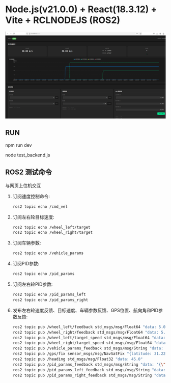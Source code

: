 # Node.js(v21.0.0) + React(18.3.12) + Vite + RCLNODEJS (ROS2)

![./capture.png](./capture.png)

## RUN 

npm run dev

node test_backend.js

## ROS2 测试命令

与网页上位机交互 

1. 订阅速度控制命令:
   ```bash
   ros2 topic echo /cmd_vel
   ```


2. 订阅左右轮目标速度:
   ```bash
   ros2 topic echo /wheel_left/target
   ros2 topic echo /wheel_right/target
   ```


3. 订阅车辆参数:
   ```bash
   ros2 topic echo /vehicle_params
   ```
 

4. 订阅PID参数:
   ```bash
   ros2 topic echo /pid_params
   ```


5. 订阅左右轮PID参数:
   ```bash
   ros2 topic echo /pid_params_left
   ros2 topic echo /pid_params_right
   ```


6. 发布左右轮速度反馈、目标速度、车辆参数反馈、GPS位置、航向角和PID参数反馈:
   ```bash
   ros2 topic pub /wheel_left/feedback std_msgs/msg/Float64 "data: 5.0"
   ros2 topic pub /wheel_right/feedback std_msgs/msg/Float64 "data: 5.0"
   ros2 topic pub /wheel_left/target_speed std_msgs/msg/Float64 "data: 10.0"
   ros2 topic pub /wheel_right/target_speed std_msgs/msg/Float64 "data: 10.0"
   ros2 topic pub /vehicle_params_feedback std_msgs/msg/String "data: '{\"wheelRadius\": 0.1, \"vehicleWidth\": 0.5, \"vehicleLength\": 0.8}'"
   ros2 topic pub /gps/fix sensor_msgs/msg/NavSatFix "{latitude: 31.2260, longitude: 121.4753, altitude: 10.0}"
   ros2 topic pub /heading std_msgs/msg/Float32 "data: 45.0"
   ros2 topic pub /pid_params_feedback std_msgs/msg/String "data: '{\"p\": 1.0, \"i\": 0.1, \"d\": 0.01}'"
   ros2 topic pub /pid_params_left_feedback std_msgs/msg/String "data: '{\"p\": 1.0, \"i\": 0.1, \"d\": 0.01}'"
   ros2 topic pub /pid_params_right_feedback std_msgs/msg/String "data: '{\"p\": 1.0, \"i\": 0.1, \"d\": 0.01}'"
   ```
